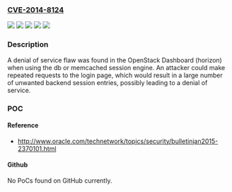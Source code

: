 ### [CVE-2014-8124](https://cve.mitre.org/cgi-bin/cvename.cgi?name=CVE-2014-8124)
![](https://img.shields.io/static/v1?label=Product&message=Red%20Hat%20Enterprise%20Linux%20OpenStack%20Platform%205.0%20(Icehouse)%20for%20RHEL%206&color=blue)
![](https://img.shields.io/static/v1?label=Product&message=Red%20Hat%20Enterprise%20Linux%20OpenStack%20Platform%205.0%20(Icehouse)%20for%20RHEL%207&color=blue)
![](https://img.shields.io/static/v1?label=Version&message=!%200%3A2014.1.4-1.el6ost%20&color=brighgreen)
![](https://img.shields.io/static/v1?label=Version&message=!%200%3A2014.1.4-1.el7ost%20&color=brighgreen)
![](https://img.shields.io/static/v1?label=Vulnerability&message=Uncontrolled%20Resource%20Consumption&color=brighgreen)

### Description

A denial of service flaw was found in the OpenStack Dashboard (horizon) when using the db or memcached session engine. An attacker could make repeated requests to the login page, which would result in a large number of unwanted backend session entries, possibly leading to a denial of service.

### POC

#### Reference
- http://www.oracle.com/technetwork/topics/security/bulletinjan2015-2370101.html

#### Github
No PoCs found on GitHub currently.

